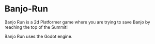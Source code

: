 # Banjo-Run
Banjo Run is a 2d Platformer game where you are trying to save Banjo by reaching the top of the Summit!

Banjo Run uses the Godot engine.

